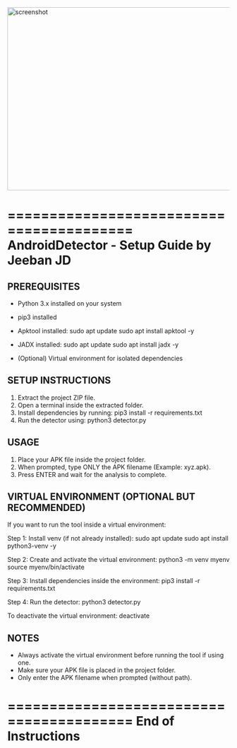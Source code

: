  <img width="764" height="414" alt="screenshot" src="https://github.com/user-attachments/assets/656f3546-8a8b-4d3c-87c1-0d5de232d995" />


=========================================
         AndroidDetector - Setup Guide
           by Jeeban JD
=========================================

PREREQUISITES
-----------------------------------------
- Python 3.x installed on your system
- pip3 installed
- Apktool installed:
  sudo apt update
  sudo apt install apktool -y

- JADX installed: 
  sudo apt update
  sudo apt install jadx -y


- (Optional) Virtual environment for isolated dependencies


SETUP INSTRUCTIONS
-----------------------------------------
1. Extract the project ZIP file.
2. Open a terminal inside the extracted folder.
3. Install dependencies by running:
   pip3 install -r requirements.txt
4. Run the detector using:
   python3 detector.py


USAGE
-----------------------------------------
1. Place your APK file inside the project folder.
2. When prompted, type ONLY the APK filename 
   (Example: xyz.apk).
3. Press ENTER and wait for the analysis to complete.


VIRTUAL ENVIRONMENT (OPTIONAL BUT RECOMMENDED)
-----------------------------------------
If you want to run the tool inside a virtual environment:

Step 1: Install venv (if not already installed):
   sudo apt update
   sudo apt install python3-venv -y

Step 2: Create and activate the virtual environment:
   python3 -m venv myenv
   source myenv/bin/activate

Step 3: Install dependencies inside the environment:
   pip3 install -r requirements.txt

Step 4: Run the detector:
   python3 detector.py

To deactivate the virtual environment:
   deactivate


NOTES
-----------------------------------------
- Always activate the virtual environment before running the tool if using one.
- Make sure your APK file is placed in the project folder.
- Only enter the APK filename when prompted (without path).

=========================================
            End of Instructions
=========================================
